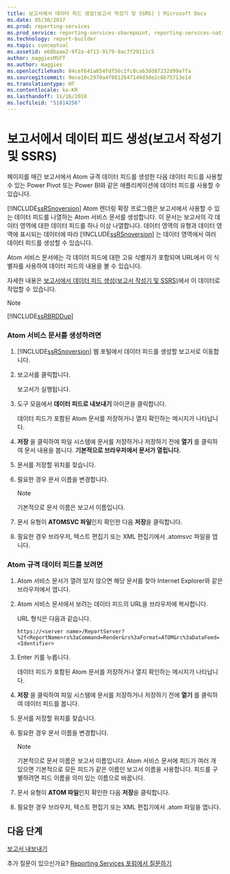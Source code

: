 ```yaml
---
title: 보고서에서 데이터 피드 생성(보고서 작성기 및 SSRS) | Microsoft Docs
ms.date: 05/30/2017
ms.prod: reporting-services
ms.prod_service: reporting-services-sharepoint, reporting-services-native
ms.technology: report-builder
ms.topic: conceptual
ms.assetid: e68baae2-9f2a-4f13-9179-9ac7f29111c5
author: maggiesMSFT
ms.author: maggies
ms.openlocfilehash: 84cef641a054fdf56c1fc8ca63dd87232d99a7fa
ms.sourcegitcommit: 9ece10c2970a4f0812647149d3de2c6b75713e14
ms.translationtype: HT
ms.contentlocale: ko-KR
ms.lasthandoff: 11/16/2018
ms.locfileid: "51814256"
---
```

# <a name="generate-data-feeds-from-a-report-report-builder-and-ssrs"></a>보고서에서 데이터 피드 생성(보고서 작성기 및 SSRS)

페이지를 매긴 보고서에서 Atom 규격 데이터 피드를 생성한 다음 데이터 피드를 사용할 수 있는 Power Pivot 또는 Power BI와 같은 애플리케이션에 데이터 피드를 사용할 수 있습니다.  
  
 [!INCLUDE[ssRSnoversion](../../includes/ssrsnoversion-md.md)] Atom 렌더링 확장 프로그램은 보고서에서 사용할 수 있는 데이터 피드를 나열하는 Atom 서비스 문서를 생성합니다. 이 문서는 보고서의 각 데이터 영역에 대한 데이터 피드를 하나 이상 나열합니다. 데이터 영역의 유형과 데이터 영역에 표시되는 데이터에 따라 [!INCLUDE[ssRSnoversion](../../includes/ssrsnoversion-md.md)] 는 데이터 영역에서 여러 데이터 피드를 생성할 수 있습니다.  
  
 Atom 서비스 문서에는 각 데이터 피드에 대한 고유 식별자가 포함되며 URL에서 이 식별자를 사용하여 데이터 피드의 내용을 볼 수 있습니다.  
  
 자세한 내용은 [보고서에서 데이터 피드 생성&#40;보고서 작성기 및 SSRS&#41;](../../reporting-services/report-builder/generating-data-feeds-from-reports-report-builder-and-ssrs.md)에서 이 데이터로 작업할 수 있습니다.  
  
> [!NOTE]  
>  [!INCLUDE[ssRBRDDup](../../includes/ssrbrddup-md.md)]  
  
### <a name="to-generate-an-atom-service-document"></a>Atom 서비스 문서를 생성하려면  
  
1.  [!INCLUDE[ssRSnoversion](../../includes/ssrsnoversion-md.md)] 웹 포털에서 데이터 피드를 생성할 보고서로 이동합니다.  
  
2.  보고서를 클릭합니다.  
  
     보고서가 실행됩니다.  
  
3.  도구 모음에서 **데이터 피드로 내보내기** 아이콘을 클릭합니다.  
  
     데이터 피드가 포함된 Atom 문서를 저장하거나 열지 확인하는 메시지가 나타납니다.  
  
4.  **저장** 을 클릭하여 파일 시스템에 문서를 저장하거나 저장하기 전에 **열기** 를 클릭하여 문서 내용을 봅니다. **기본적으로 브라우저에서 문서가 열립니다.**  
  
5.  문서를 저장할 위치를 찾습니다.  
  
6.  필요한 경우 문서 이름을 변경합니다.  
  
    > [!NOTE]  
    >  기본적으로 문서 이름은 보고서 이름입니다.  
  
7.  문서 유형이 **ATOMSVC 파일**인지 확인한 다음 **저장**을 클릭합니다.  
  
8.  필요한 경우 브라우저, 텍스트 편집기 또는 XML 편집기에서 .atomsvc 파일을 엽니다.  
  
### <a name="to-view-an-atom-compliant-data-feed"></a>Atom 규격 데이터 피드를 보려면  
  
1.  Atom 서비스 문서가 열려 있지 않으면 해당 문서를 찾아 Internet Explorer와 같은 브라우저에서 엽니다.  
  
2.  Atom 서비스 문서에서 보려는 데이터 피드의 URL을 브라우저에 복사합니다.  
  
     URL 형식은 다음과 같습니다.  
  
     `https://<server name>/ReportServer?%2f<ReportName>rs%3aCommand=Render&rs%3aFormat=ATOM&rc%3aDataFeed=<Identifier>`  
  
3.  Enter 키를 누릅니다.  
  
     데이터 피드가 포함된 Atom 문서를 저장하거나 열지 확인하는 메시지가 나타납니다.  
  
4.  **저장** 을 클릭하여 파일 시스템에 문서를 저장하거나 저장하기 전에 **열기** 를 클릭하여 데이터 피드를 봅니다.  
  
5.  문서를 저장할 위치를 찾습니다.  
  
6.  필요한 경우 문서 이름을 변경합니다.  
  
    > [!NOTE]  
    >  기본적으로 문서 이름은 보고서 이름입니다. Atom 서비스 문서에 피드가 여러 개 있으면 기본적으로 모든 피드가 같은 이름인 보고서 이름을 사용합니다. 피드를 구별하려면 피드 이름을 의미 있는 이름으로 바꿉니다.  
  
7.  문서 유형이 **ATOM 파일**인지 확인한 다음 **저장**을 클릭합니다.  
  
8.  필요한 경우 브라우저, 텍스트 편집기 또는 XML 편집기에서 .atom 파일을 엽니다.  

## <a name="next-steps"></a>다음 단계

[보고서 내보내기](../../reporting-services/report-builder/export-reports-report-builder-and-ssrs.md)  

추가 질문이 있으신가요? [Reporting Services 포럼에서 질문하기](https://go.microsoft.com/fwlink/?LinkId=620231)
